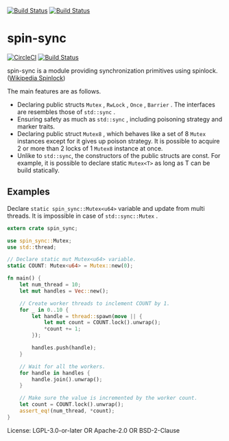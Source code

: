 [![Build Status](https://circleci.com/gh/wbcchsyn/spin-sync-rs/tree/master.svg?style=shield)](https://circleci.com/gh/wbcchsyn/spin-sync-rs/cargo-readme/tree/master)
[![Build Status](https://travis-ci.org/wbcchsyn/spin-sync-rs.svg?branch=master)](https://travis-ci.org/wbcchsyn/spin-sync-rs)

# spin-sync

[![CircleCI](https://circleci.com/gh/wbcchsyn/spin-sync-rs.svg?style=svg)](https://circleci.com/gh/wbcchsyn/spin-sync-rs)
[![Build Status](https://travis-ci.org/wbcchsyn/spin-sync-rs.svg?branch=master)](https://travis-ci.org/wbcchsyn/spin-sync-rs)

spin-sync is a module providing synchronization primitives using spinlock. ([Wikipedia Spinlock](https://en.wikipedia.org/wiki/Spinlock))

The main features are as follows.

* Declaring public structs `Mutex` , `RwLock` , `Once` , `Barrier` . The interfaces are resembles those of `std::sync` .
* Ensuring safety as much as `std::sync` , including poisoning strategy and marker traits.
* Declaring public struct `Mutex8` , which behaves like a set of 8 `Mutex` instances except for
  it gives up poison strategy. It is possible to acquire 2 or more than 2 locks of 1 `Mutex8`
  instance at once.
* Unlike to `std::sync`, the constructors of the public structs are const. For example, it is
  possible to declare static `Mutex<T>` as long as T can be build statically.

## Examples

Declare `static spin_sync::Mutex<u64>` variable and update from multi threads.
It is impossible in case of `std::sync::Mutex` .

```rust
extern crate spin_sync;

use spin_sync::Mutex;
use std::thread;

// Declare static mut Mutex<u64> variable.
static COUNT: Mutex<u64> = Mutex::new(0);

fn main() {
    let num_thread = 10;
    let mut handles = Vec::new();

    // Create worker threads to inclement COUNT by 1.
    for _ in 0..10 {
        let handle = thread::spawn(move || {
            let mut count = COUNT.lock().unwrap();
            *count += 1;
        });

        handles.push(handle);
    }

    // Wait for all the workers.
    for handle in handles {
        handle.join().unwrap();
    }

    // Make sure the value is incremented by the worker count.
    let count = COUNT.lock().unwrap();
    assert_eq!(num_thread, *count);
}
```

License: LGPL-3.0-or-later OR Apache-2.0 OR BSD-2-Clause
